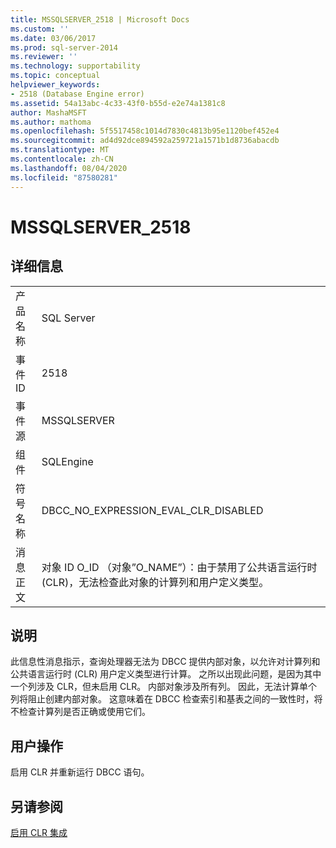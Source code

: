 ```yaml
---
title: MSSQLSERVER_2518 | Microsoft Docs
ms.custom: ''
ms.date: 03/06/2017
ms.prod: sql-server-2014
ms.reviewer: ''
ms.technology: supportability
ms.topic: conceptual
helpviewer_keywords:
- 2518 (Database Engine error)
ms.assetid: 54a13abc-4c33-43f0-b55d-e2e74a1381c8
author: MashaMSFT
ms.author: mathoma
ms.openlocfilehash: 5f5517458c1014d7830c4813b95e1120bef452e4
ms.sourcegitcommit: ad4d92dce894592a259721a1571b1d8736abacdb
ms.translationtype: MT
ms.contentlocale: zh-CN
ms.lasthandoff: 08/04/2020
ms.locfileid: "87580281"
---
```

# <a name="mssqlserver_2518"></a>MSSQLSERVER_2518
    
## <a name="details"></a>详细信息  
  
|||  
|-|-|  
|产品名称|SQL Server|  
|事件 ID|2518|  
|事件源|MSSQLSERVER|  
|组件|SQLEngine|  
|符号名称|DBCC_NO_EXPRESSION_EVAL_CLR_DISABLED|  
|消息正文|对象 ID O_ID （对象”O_NAME”）：由于禁用了公共语言运行时(CLR)，无法检查此对象的计算列和用户定义类型。|  
  
## <a name="explanation"></a>说明  
 此信息性消息指示，查询处理器无法为 DBCC 提供内部对象，以允许对计算列和公共语言运行时 (CLR) 用户定义类型进行计算。 之所以出现此问题，是因为其中一个列涉及 CLR，但未启用 CLR。 内部对象涉及所有列。 因此，无法计算单个列将阻止创建内部对象。 这意味着在 DBCC 检查索引和基表之间的一致性时，将不检查计算列是否正确或使用它们。  
  
## <a name="user-action"></a>用户操作  
 启用 CLR 并重新运行 DBCC 语句。  
  
## <a name="see-also"></a>另请参阅  
 [启用 CLR 集成](../clr-integration/clr-integration-enabling.md)  
  
  
